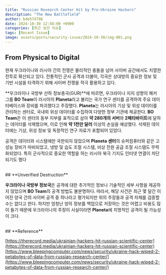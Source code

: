 ```yaml
---
title: "Russian Research Center Hit by Pro-Ukraine Hackers"
description: "The New Battlefield"
author: bde574786
date: 2024-10-30 12:58:00 +0900
categories: [최근 보안 이슈]
tags: [Recent Issue]
image: assets/posts/security-issue/2024-10-30/img-001.png
---
```



## **From Physical to Digital**

현재 우크라이나와 러시아 간의 전쟁은 물리적인 충돌을 넘어 사이버 공간에서도 치열한 전투로 확산되고 있다. 전통적인 군사 공격과 더불어, 각국은 상대방의 중요한 정보 및 기반 시설을 타격하기 위해 사이버 전쟁을 적극 활용하고 있다.

**우크라이나 국방부 산하 정보총국(GUR)**에 따르면, 우크라이나 지지 성향의 해커 그룹 **BO Team**이 러시아의 **Planeta**라고 불리는 국가 연구 센터를 공격하여 주요 데이터베이스와 장비를 파괴했다고 주장했다. **Planeta**는 러시아의 기상 및 위성 데이터를 관리하는 센터로, 국내외 위성 데이터를 수집하여 다양한 정부 기관에 제공한다. **BO Team**은 이 센터의 동부 지부를 표적으로 삼아 **약 280개의 서버**와 **2페타바이트**에 달하는 데이터를 삭제했으며, 이로 인해 **약 1천만 달러** 이상의 손실을 예상했다. 삭제된 데이터에는 기상, 위성 정보 및 독창적인 연구 자료가 포함되어 있었다.

공격은 데이터와 시스템에만 국한되지 않았으며 **Planeta 센터**의 슈퍼컴퓨터와 같은 고성능 장비가 마비되었고, 냉방 및 습도 조절 시스템, 비상 전원 공급 조절 시스템도 무력화되었다. 특히 군사적으로 중요한 역할을 하는 러시아 북극 기지도 인터넷 연결이 차단되기도 했다

<br>
## **Unverified Destruction**

**우크라이나 국방부 정보국**은 공격에 대한 추가적인 정보나 기술적인 세부 사항을 제공하지 않았으며 **BO Team**의 공격 방법도 불분명하다. 따라서, 해당 사건은 최근 몇 달간 이어진 양국 간의 사이버 공격 중 하나라고 평가되지만 위의 주장들과 공격 자체를 검증할 수는 없다고 한다. 하지만 엄청난 양의 정보를 백업으로 저장하는 것은 어렵고 비용도 많이 들기 때문에 우크라이나의 주장이 사실이라면 **Planeta**에 치명적인 공격이 될 가능성이 크다.

<br>
## **Reference**

[https://therecord.media/ukrainian-hackers-hit-russian-scientific-center](https://therecord.media/ukrainian-hackers-hit-russian-scientific-center)
[https://www.bleepingcomputer.com/news/security/ukraine-hack-wiped-2-petabytes-of-data-from-russian-research-center/](https://www.bleepingcomputer.com/news/security/ukraine-hack-wiped-2-petabytes-of-data-from-russian-research-center/)